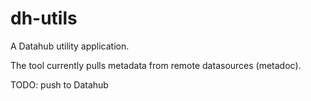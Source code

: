 # dh-utils

A Datahub utility application.

The tool currently pulls metadata from remote datasources (metadoc).

TODO: push to Datahub
